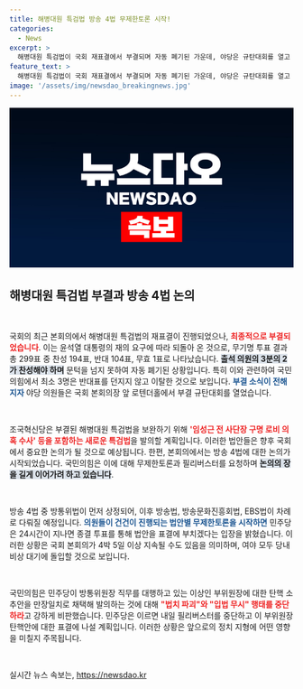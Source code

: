 ```yaml
---
title: 해병대원 특검법 방송 4법 무제한토론 시작!
categories:
  - News
excerpt: >
  해병대원 특검법이 국회 재표결에서 부결되며 자동 폐기된 가운데, 야당은 규탄대회를 열고 새로운 특검법 발의에 나섰습니다. 또한 방송 4법을 둘러싼 필리버스터가 시작되면서 여야 간 긴장감이 고조되고 있습니다. 국회의 향후 일정은 어떻게 될까요?
feature_text: >
  해병대원 특검법이 국회 재표결에서 부결되며 자동 폐기된 가운데, 야당은 규탄대회를 열고 새로운 특검법 발의에 나섰습니다. 또한 방송 4법을 둘러싼 필리버스터가 시작되면서 여야 간 긴장감이 고조되고 있습니다. 국회의 향후 일정은 어떻게 될까요?
image: '/assets/img/newsdao_breakingnews.jpg'
---
```


<p><img src="/assets/img/newsdao_breakingnews.jpg" alt="firstkoreanews 속보" /></p>

<h2 data-ke-size="size26">해병대원 특검법 부결과 방송 4법 논의</h2>

<p data-ke-size="size16">&nbsp;</p>

<p>국회의 최근 본회의에서 해병대원 특검법의 재표결이 진행되었으나, <b><span style="color: #ee2323;">최종적으로 부결되었습니다</span></b>. 이는 윤석열 대통령의 재의 요구에 따라 되돌아 온 것으로, 무기명 투표 결과 총 299표 중 찬성 194표, 반대 104표, 무효 1표로 나타났습니다. <b><span style="background-color: #21538527;">출석 의원의 3분의 2가 찬성해야 하며</span></b> 문턱을 넘지 못하여 자동 폐기된 상황입니다. 특히 이와 관련하여 국민의힘에서 최소 3명은 반대표를 던지지 않고 이탈한 것으로 보입니다. <b><span style="color: #1a5490;">부결 소식이 전해지자</span></b> 야당 의원들은 국회 본회의장 앞 로텐더홀에서 부결 규탄대회를 열었습니다. </p>

<p data-ke-size="size16">&nbsp;</p>

<p>조국혁신당은 부결된 해병대원 특검법을 보완하기 위해 <b><span style="color: #ee2323;">'임성근 전 사단장 구명 로비 의혹 수사' 등을 포함하는 새로운 특검법</span></b>을 발의할 계획입니다. 이러한 법안들은 향후 국회에서 중요한 논의가 될 것으로 예상됩니다. 한편, 본회의에서는 방송 4법에 대한 논의가 시작되었습니다. 국민의힘은 이에 대해 무제한토론과 필리버스터를 요청하며 <b><span style="background-color: #21538527;">논의의 장을 길게 이어가려 하고 있습니다</span></b>.</p>

<p data-ke-size="size16">&nbsp;</p>

<p>방송 4법 중 방통위법이 먼저 상정되어, 이후 방송법, 방송문화진흥회법, EBS법이 차례로 다뤄질 예정입니다. <b><span style="color: #1a5490;">의원들이 건건이 진행되는 법안별 무제한토론을 시작하면</span></b> 민주당은 24시간이 지나면 종결 투표를 통해 법안을 표결에 부치겠다는 입장을 밝혔습니다. 이러한 상황은 국회 본회의가 4박 5일 이상 지속될 수도 있음을 의미하며, 여야 모두 당내 비상 대기에 돌입할 것으로 보입니다. </p>

<p data-ke-size="size16">&nbsp;</p>

<p>국민의힘은 민주당이 방통위원장 직무를 대행하고 있는 이상인 부위원장에 대한 탄핵 소추안을 만장일치로 채택해 발의하는 것에 대해 <b><span style="color: #ee2323;">"법치 파괴"와 "입법 무시" 행태를 중단하라</span></b>고 강하게 비판했습니다. 민주당은 이르면 내일 필리버스터를 중단하고 이 부위원장 탄핵안에 대한 표결에 나설 계획입니다. 이러한 상황은 앞으로의 정치 지형에 어떤 영향을 미칠지 주목됩니다. </p>

<p data-ke-size="size16">&nbsp;</p>
실시간 뉴스 속보는, <a href="https://newsdao.kr" rel="dofollow">https://newsdao.kr</a>


